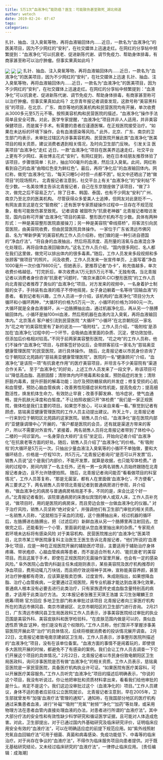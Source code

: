 ```yaml
---
title: 5万1次“血液净化”能防癌？医生：可能致伤甚至致死_湖北频道
author: wetech
date: 2019-02-24- 07:47
tags: 
categories: 
---
```

扎针、抽血、注入臭氧等物，再将血液输回体内……近日，一款名为“血液净化”的医美项目，因为不少网红的“安利”，在社交媒体上迅速走红。在网红的分享帖中频繁提到：“血液净化”可以抗衰老、促进新陈代谢、调节免疫力、帮助身体排毒，有商家甚至称可以治疗肿瘤。但事实果真如此吗？
<!-- more -->
                
<img align="center" border="0" src="http://p3.ifengimg.com/a/2019_09/bb2f30cc1ef8f48_size141_w336_h600.jpg" />
                
<img align="center" border="0" src="http://p2.ifengimg.com/a/2019_09/efb5da71a86b900_size80_w400_h300.jpg" />
            
<img align="center" border="0" src="http://p2.ifengimg.com/a/2016/0810/204c433878d5cf9size1_w16_h16.png" />
扎针、抽血、注入臭氧等物，再将血液输回体内……近日，一款名为“血液净化”的医美项目，因为不少网红的“安利”，在社交媒体上迅速
扎针、抽血、注入臭氧等物，再将血液输回体内……近日，一款名为“血液净化”的医美项目，因为不少网红的“安利”，在社交媒体上迅速走红。在网红的分享帖中频繁提到：“血液净化”可以抗衰老、促进新陈代谢、调节免疫力、帮助身体排毒，有商家甚至称可以治疗肿瘤。但事实果真如此吗？
北京青年报记者调查发现，这款号称“美容黑科技”的项目，在北京、广东、南京等地的医美机构和民营医院均有开展，单次收费从3000多元至5万元不等。按照美容机构和民营医院的描述，“血液净化”操作手法简单且安全可靠。对此，医学专家提醒，“血液净化”项目并非人人适用，并非美容保健项目，而是属于手术。有需要的患者应谨遵医嘱，在正规医院接受治疗。“如果在未达标的环境下操作，会有血液感染等风险。”
此外，北京、广东、南京的卫生部门均表示，未审批过辖区内涉事美容机构、民营医院开展此类“血液净化”医美项目的相关资质，建议消费者遇到相关情况，及时向卫生部门反映。
引发关注
医美项目“血液净化”走红
近日，一款“血液净化”项目在医美界迅速走红，社交平台上更有不少网红、美妆博主花式“安利”。有网红提到，她在日本经朋友推荐体验了该项目，步骤很简单：扎针，抽出100毫升的血液，然后注入臭氧。此间，网红称看到自己的血液“由暗红色变为鲜红色”。最后，再将“净化后”的血液输回体内。网红称，做完“血液净化”后，“每天只睡5小时但一点都不困”。帖文中还晒出了她“做项目”的现场照片。
北青报记者注意到，社交平台上有关“血液净化”的“安利帖”不在少数。一名美妆博主告诉北青报记者，自己在东京银座做了该项目，“做了3次，做完之后不容易乏力”。除了日本、韩国、泰国，也有不少网友“安利”广州、南京乃至北京的医美机构。
尽管获得众多爱美人士追捧，但网友对此褒贬不一。有网友直言这是在交“智商税”；还有医学专家质疑操作过程中一旦存在不规范现象，极有可能致伤甚至致死。
记者调查
被鼓吹为“抗衰老神器”
北青报记者暗访发现，国内自称可开展“血液净化”项目的美容、整形医疗机构不在少数。具体有两种形式：一种是美容整形医院直接操刀；另一种是美容院“牵线搭桥”，将客流引向民营医院，由美容院收费，但由民营医院具体操作。
一家位于广东省清远市佛冈县、名为“琴新伊美”的美容机构工作人员介绍称，他们做的是一种引进自德国的“净血疗法”。“将自身的血液抽出，然后将高浓度、高剂量的活氧与血液混合净化处理后，再将自体血液回输体内。”这名工作人员介绍，“国内很多网红、名人都在我们这里做，做完可以排出体内的很多毒素。”随后，工作人员发来多段视频和多张顾客“做项目”的照片。
问及收费，工作人员发来一张宣传单页，上面写着“净血1000毫升一次价值79800元”。但她表示，更推荐记者“办卡”，称充值越多，单次收费价格越低，“打完折后，单次收费从1万元到5万元不等。”
无独有偶，当北青报记者以消费者身份咨询“抗衰老”问题时，“南京米嘉DR.CICI整形医院”的工作人员向北青报记者推荐了类似的“血液净化”项目。对方发来的视频中，一名身着护士制服的女子，手持装有血液的瓶子不停地摇晃，女子身边躺着一名等待“回输血液”的患者。
看到记者有兴趣，工作人员进一步介绍，该机构的“血液净化”项目分为大循环和小循环两种，“大循环的价格为5万元一次，小循环的价格为3980元一次。大循环就是全身血液循环，从一边胳膊抽出血，通过机器净化后，再从另一个胳膊输回体内。小循环是抽100ml血液，然后用机器在血液内注入臭氧，再将血液输回体内。”
北京落点
客户被引流到民营医院
“大循环”“小循环”在北京朝阳区一家名为“花之吻”的美容院里有了新的说法——“吸附柱”。工作人员介绍，“‘吸附柱’是添加在‘血液净化’过程中的一个环节，会吸纳血液里面的杂质、沉淀，使功效加倍，但添加后价格相对较高。”不同于前两家美容整形医院，“花之吻”的工作人员称，他们不操作“血液净化”项目，与顾客签好协议后，会带顾客前往一家名为“慈铭奥亚健康管理医院”的民营医院，进行具体操作。
随后，北青报记者以市民身份咨询了位于朝阳区北苑路的“慈铭奥亚健康管理医院”。医院的一名“健康顾问”介绍，“血液净化”是该院一项“有抗衰老作用”的医疗美容项目，并坦言与不少美容院有“渠道合作关系”。
至于“血液净化”的好处，上述工作人员发来了一段文字，称该项目可以“降低高血脂、高胆固醇；清除体内内环境毒素和金属，预防癌症的发生；清除肝脏内毒素，提升肝脏的解毒功能；治疗及预防糖尿病的并发症；修复受损的心肌和血管壁，预防心脑血管疾病；改善男性阳痿症状和性机能，提高免疫力；提高细胞活性，焕发机体生命力，有效防止早衰；改善手脚发麻、怕冷症状，使气血通畅，提升肌肤光泽度和白皙度。”
不让拍照收据只开“体检费”
“我们是一家正规医院，做体检是我们主要的项目。如果您不放心，可以亲自来看一看。”察觉到记者有顾虑，慈铭奥亚健康管理医院的工作人员主动提出建议。
昨天上午，北青报记者一行来到位于朝阳区北苑路的这家医院。销售人员介绍，“血液净化”是在医院内部的“亚健康调理中心”开展的，“客户都是医院的会员，还有就是渠道方带来的客户，所以不需要对外宣传。”
紧接着，两名销售人员将北青报记者带到了体检中心二楼的一间诊室内。一名身穿白大褂的“主任”坐定后，开始向记者介绍“血液净化”在抗衰老等方面的好处。随后，销售人员介绍了“血液净化”的价格。“有‘吸附柱‘的大循环是5万元一次。只抽出少量血液注入臭氧等的小循环不单独做，要和大循环结合，价格是一疗程10次，共5万元。”北青报记者询问“是否可以开发票”后，销售人员说“这个是我们内部价，不能开发票，就算是收据，也只能写体检费。”
咨询的过程中，房间内除了一名主任外，还有一男一女两名销售人员始终跟随在北青报记者身边，且不允许随便拍照。
随后，北青报记者询问能否“看看做项目的科室情况”，工作人员答复称，“那是无菌室，都有人在里面做‘血液净化’，不方便看”。再三要求之下，两名销售人员带领北青报记者到普通病房进行参观，并介绍称，“做血液净化的病房与普通病房格局差不多，不同的是，床会比这个好一点。”北青报记者看到，该院普通病房的床类似宾馆的单人或双人床，工作人员补充说，“做项目时，用的是医院的病房床，而且旁边会放一台做血液净化的仪器。”
对于治疗风险，销售人员坚称“绝对安全”，并强调他们有卫生部门审批的相关资质。一名销售人员称，“这就相当于采血的流程，这个胳膊抽出来，经过机器的循环后，左胳膊进右胳膊出，把（过滤后的）新鲜血液从另一个胳膊里再注射回去。您做完之后，还能看到一个小管，里面装的是从您血液里抽出来的杂质。”
专家观点
若环境未达标将有感染风险
对于美容机构、民营医院推出的“血液净化”医美项目，北京市某三甲医院康复科主治医生王医生告诉北青报记者，“他们所说的‘血液净化’项目，应是一种在正规医院开展的辅助医疗项目，主要适用于辅助治疗身体疼痛、带状疱疹、心脑血管疾病等患者，而不是适合所有人的、‘能抗衰老’的美容项目。而且这属于手术，即使在正规医院的无菌操作室里开展，也会有一定的感染风险。”
阜外医院心血管内科副主任朱成刚则表示，某些美容院及医疗机构推荐的净血项目，费用动辄几万块钱，而且把疗效说得神乎其神，宣称能美容养颜，甚至对治疗肿瘤都有奇效，应该算是贩卖恐惧、过度宣传。朱成刚指出，如果想降血脂、治疗心血管疾病，一定要通过正规医院，用专业机器才能达到血液净化效果，普通病人根本没有必要去进行此类治疗，只有家族遗传史或血脂含量特别高的病患，才适用于此类治疗方法。
文/本报记者张雅王天琪王浩雄
实习生张曜麟王京
统筹/蒋朔
官方回应
多地卫生部门称未审批过该项目
北青报记者向三家医疗机构所在的清远市佛冈县、南京市建邺区、北京市朝阳区的卫生部门进行咨询。
2月21日，广东清远市佛冈县卫生局医政科工作人员表示，涉事美容医院经过审批的执业范围是美容外科、美容皮肤科和医学检验科，“在皮肤范围内做是可以的，类似血透性质‘换血’这种，他们是没有这个权限的。”工作人员称，他们暂并不掌握涉事美容医院开展此项“治疗”的具体情况，后续将根据消费者的投诉情况展开调查。
2月22日，北青报记者致电南京建邺区卫生局，工作人员表示，涉事整形医院所描述的“血液净化”项目，没有在该单位备案。“血液方面的事情不是闹着玩的，即使很多大医院开展的时候，都避免不了有感染的案例。我们会让工作人员去调查一下它们开展这个项目的具体情况。”
2月22日，北青报记者以市民身份致电朝阳区卫生局医政科，询问涉事医院是否有做“血液净化”的相关资质。工作人员表示，慈铭奥亚医院是一家民营医院，具备医疗机构执业许可证。“如果医院有医疗美容科，可以开展医疗美容服务。”工作人员听完“血液净化”项目的描述后明确表示，“你说的这个项目，我没有听说过。你让他把审批和资质材料拿出来，看看我们给他审批的是什么，肯定不是这个。我们这边没审批过这个（血液净化的）项目。”工作人员建议，身体不适的患者应前往公立医院就诊。
北青报记者注意到，早在2005年，卫生部就曾发布“加强‘血液疗法’管理的通知”。通知称，在我国部分地区的医疗机构通过采集患者血液，进行“补磁”“吸附”“充氧”“射频”“净化”“加药”等处理，或采用物理方法在患者血管内直接处理血液的办法，对患者进行所谓的“血液疗法”。其中大部分疗法的安全性和有效性缺少科学研究和循证医学证据，且可能对人体造成危害。对此，卫生部提出，对于已通过国内外基础研究及临床研究评价，证明临床应用安全有效的“血液疗法”，可以在明确适应症的前提下规范应用。如“紫外线照射充氧自血回输疗法”可用于细菌、真菌和病毒感染、免疫功能低下、中毒等的临床治疗。对于尚存在争议的“血液疗法”，不得作为临床服务项目向患者提供。对于既无基础研究结论，又未经过临床研究的“血液疗法”，一律停止临床应用。
[责任编辑：成海潮]
            
